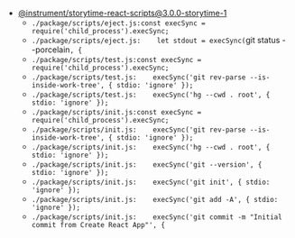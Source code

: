 - [@instrument/storytime-react-scripts@3.0.0-storytime-1](https://www.npmjs.com/package/@instrument/storytime-react-scripts/v/3.0.0-storytime-1)
    - `./package/scripts/eject.js:const execSync = require('child_process').execSync;`
    - `./package/scripts/eject.js:    let stdout = execSync(`git status --porcelain`, {`
    - `./package/scripts/test.js:const execSync = require('child_process').execSync;`
    - `./package/scripts/test.js:    execSync('git rev-parse --is-inside-work-tree', { stdio: 'ignore' });`
    - `./package/scripts/test.js:    execSync('hg --cwd . root', { stdio: 'ignore' });`
    - `./package/scripts/init.js:const execSync = require('child_process').execSync;`
    - `./package/scripts/init.js:    execSync('git rev-parse --is-inside-work-tree', { stdio: 'ignore' });`
    - `./package/scripts/init.js:    execSync('hg --cwd . root', { stdio: 'ignore' });`
    - `./package/scripts/init.js:    execSync('git --version', { stdio: 'ignore' });`
    - `./package/scripts/init.js:    execSync('git init', { stdio: 'ignore' });`
    - `./package/scripts/init.js:    execSync('git add -A', { stdio: 'ignore' });`
    - `./package/scripts/init.js:    execSync('git commit -m "Initial commit from Create React App"', {`
